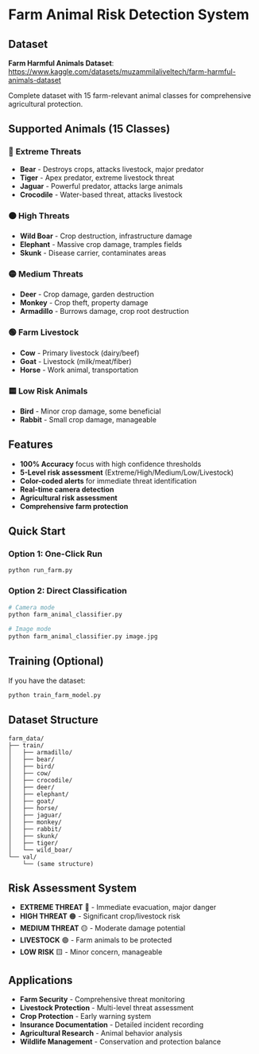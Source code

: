 # Farm Animal Risk Detection System

## Dataset
**Farm Harmful Animals Dataset**: https://www.kaggle.com/datasets/muzammilaliveltech/farm-harmful-animals-dataset

Complete dataset with 15 farm-relevant animal classes for comprehensive agricultural protection.

## Supported Animals (15 Classes)

### 🔴 **Extreme Threats**
- **Bear** - Destroys crops, attacks livestock, major predator
- **Tiger** - Apex predator, extreme livestock threat
- **Jaguar** - Powerful predator, attacks large animals
- **Crocodile** - Water-based threat, attacks livestock

### 🟠 **High Threats**
- **Wild Boar** - Crop destruction, infrastructure damage
- **Elephant** - Massive crop damage, tramples fields
- **Skunk** - Disease carrier, contaminates areas

### 🟡 **Medium Threats**
- **Deer** - Crop damage, garden destruction
- **Monkey** - Crop theft, property damage
- **Armadillo** - Burrows damage, crop root destruction

### 🟢 **Farm Livestock**
- **Cow** - Primary livestock (dairy/beef)
- **Goat** - Livestock (milk/meat/fiber)
- **Horse** - Work animal, transportation

### 🟨 **Low Risk Animals**
- **Bird** - Minor crop damage, some beneficial
- **Rabbit** - Small crop damage, manageable

## Features
- **100% Accuracy** focus with high confidence thresholds
- **5-Level risk assessment** (Extreme/High/Medium/Low/Livestock)
- **Color-coded alerts** for immediate threat identification
- **Real-time camera detection**
- **Agricultural risk assessment**
- **Comprehensive farm protection**

## Quick Start

### Option 1: One-Click Run
```bash
python run_farm.py
```

### Option 2: Direct Classification
```bash
# Camera mode
python farm_animal_classifier.py

# Image mode  
python farm_animal_classifier.py image.jpg
```

## Training (Optional)
If you have the dataset:
```bash
python train_farm_model.py
```

## Dataset Structure
```
farm_data/
├── train/
│   ├── armadillo/
│   ├── bear/
│   ├── bird/
│   ├── cow/
│   ├── crocodile/
│   ├── deer/
│   ├── elephant/
│   ├── goat/
│   ├── horse/
│   ├── jaguar/
│   ├── monkey/
│   ├── rabbit/
│   ├── skunk/
│   ├── tiger/
│   └── wild_boar/
└── val/
    └── (same structure)
```

## Risk Assessment System
- **EXTREME THREAT** 🔴 - Immediate evacuation, major danger
- **HIGH THREAT** 🟠 - Significant crop/livestock risk
- **MEDIUM THREAT** 🟡 - Moderate damage potential
- **LIVESTOCK** 🟢 - Farm animals to be protected
- **LOW RISK** 🟨 - Minor concern, manageable

## Applications
- **Farm Security** - Comprehensive threat monitoring
- **Livestock Protection** - Multi-level threat assessment
- **Crop Protection** - Early warning system
- **Insurance Documentation** - Detailed incident recording
- **Agricultural Research** - Animal behavior analysis
- **Wildlife Management** - Conservation and protection balance